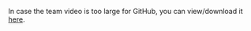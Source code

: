 In case the team video is too large for GitHub, you can view/download it [here](https://drive.google.com/file/d/1zarbDiMLSWtTXRhNs2fW9qSMV9GWQveb/view?usp=sharing).
